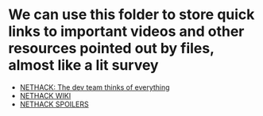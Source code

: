 # We can use this folder to store quick links to important videos and other resources pointed out by files, almost like a lit survey

- [NETHACK: The dev team thinks of everything](https://www.youtube.com/watch?v=SjuTyJlgLJ8)
- [NETHACK WIKI](https://nethackwiki.com/, )
- [NETHACK SPOILERS](https://sites.google.com/view/evasroguelikegamessite/list-of-nethack-spoilers)

